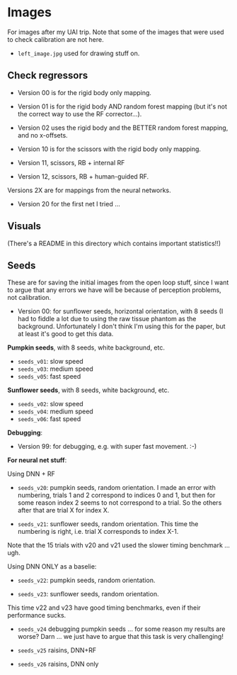 # Images

For images after my UAI trip. Note that some of the images that were used to check calibration are not here.

- `left_image.jpg` used for drawing stuff on.

## Check regressors

- Version 00 is for the rigid body only mapping.
- Version 01 is for the rigid body AND random forest mapping (but it's not the correct way to use the RF corrector...).
- Version 02 uses the rigid body and the BETTER random forest mapping, and no x-offsets.

- Version 10 is for the scissors with the rigid body only mapping.
- Version 11, scissors, RB + internal RF
- Version 12, scissors, RB + human-guided RF.

Versions 2X are for mappings from the neural networks.

- Version 20 for the first net I tried ...

## Visuals

(There's a README in this directory which contains important statistics!!)

## Seeds

These are for saving the initial images from the open loop stuff, since I want to argue that any errors we have will be because of perception problems, not calibration.

- Version 00: for sunflower seeds, horizontal orientation, with 8 seeds (I had to fiddle a lot due to using the raw tissue phantom as the background. Unfortunately I don't think I'm using this for the paper, but at least it's good to get this data.

**Pumpkin seeds**, with 8 seeds, white background, etc.

- `seeds_v01`: slow speed
- `seeds_v03`: medium speed
- `seeds_v05`: fast speed

**Sunflower seeds**, with 8 seeds, white background, etc.

- `seeds_v02`: slow speed
- `seeds_v04`: medium speed
- `seeds_v06`: fast speed

**Debugging**:

- Version 99: for debugging, e.g. with super fast movement. :-)


**For neural net stuff**:

Using DNN + RF

- `seeds_v20`: pumpkin seeds, random orientation. I made an error with numbering, 
    trials 1 and 2 correspond to indices 0 and 1, but then for some reason index 
    2 seems to not correspond to a trial. So the others after that are trial X for index X.

- `seeds_v21`: sunflower seeds, random orientation. This time the numbering is right, 
    i.e. trial X corresponds to index X-1.

Note that the 15 trials with v20 and v21 used the slower timing benchmark ... ugh.

Using DNN ONLY as a baselie:

- `seeds_v22`: pumpkin seeds, random orientation.

- `seeds_v23`: sunflower seeds, random orientation.

This time v22 and v23 have good timing benchmarks, even if their performance sucks.

- `seeds_v24` debugging pumpkin seeds ... for some reason my results are worse? Darn ... we just have to argue that this task is very challenging!

- `seeds_v25` raisins, DNN+RF

- `seeds_v26` raisins, DNN only
